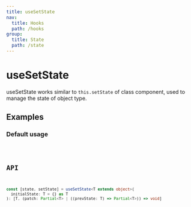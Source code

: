```yaml
---
title: useSetState
nav:
  title: Hooks
  path: /hooks
group:
  title: State
  path: /state
---
```


# useSetState

useSetState works similar to `this.setState` of class component, used to manage the state of object type.

## Examples

### Default usage

<code src="./demo/demo1.tsx" />

## API

```typescript
const [state, setState] = useSetState<T extends object>(
  initialState: T = {} as T
): [T, (patch: Partial<T> | ((prevState: T) => Partial<T>)) => void]
```
